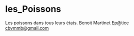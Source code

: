 les_Poissons
============

Les poissons dans tous leurs états.
Benoit Martinet Ep@tice
cbvmmb@gmail.com
